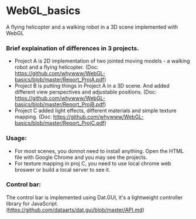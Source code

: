 # WebGL_basics
A flying helicopter and a walking robot in a 3D scene implemented with WebGL

### Brief explaination of differences in 3 projects.
- Project A is 2D implementation of two jointed moving models - a walking robot and a flying helicopter. (Doc: https://github.com/whywww/WebGL-basics/blob/master/Report_ProjA.pdf)
- Project B is putting things in Project A in a 3D scene. And added different view perspectives and adjustable positions. (Doc: https://github.com/whywww/WebGL-basics/blob/master/Report_ProjB.pdf)
- Project C added light effects, different materials and simple texture mapping. (Doc: https://github.com/whywww/WebGL-basics/blob/master/Report_ProjC.pdf)

### Usage:
- For most scenes, you donnot need to install anything. Open the HTML file with Google Chrome and you may see the projects.
- For texture mapping in proj C, you need to use local chrome web broswer or build a local server to see it.

### Control bar:
The control bar is implemented using Dat.GUI, it's a lightweight controller library for JavaScript. (https://github.com/dataarts/dat.gui/blob/master/API.md)
